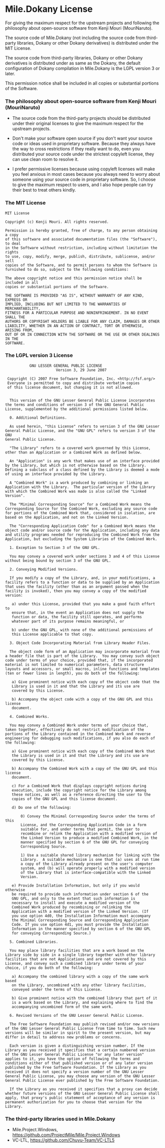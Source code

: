 # Mile.Dokany License

For giving the maximum respect for the upstream projects and following the 
philosophy about open-source software from Kenji Mouri (MouriNaruto). 

The source code of Mile.Dokany (not including the source code from third-party 
libraries, Dokany or other Dokany derivatives) is distributed under the MIT 
License.

The source code from third-party libraries, Dokany or other Dokany derivatives
is distributed under as same as the Dokany, the default configuration of Dokany
compilation in Mile.Dokany is the LGPL version 3 or later.

This permission notice shall be included in all copies or substantial portions
of the Software.

### The philosophy about open-source software from Kenji Mouri (MouriNaruto)

- The source code from the third-party projects should be distributed under 
  their original licenses to give the maximum respect for the upstream 
  projects.

- Don't make your software open source if you don't want your source code or
  ideas used in proprietary software. Because they always have the way to cross
  restrictions if they really want to do, even you distributed your source code
  under the strictest copyleft license, they can use clean room to resolve it.

- I prefer permissive licenses because using copyleft licenses will make you
  feel anxious in most cases because you always need to worry about someone
  using your source code in proprietary software. So, I choose to give the
  maximum respect to users, and I also hope people can try their best to treat
  others kindly.

### The MIT License

```
MIT License

Copyright (c) Kenji Mouri. All rights reserved.

Permission is hereby granted, free of charge, to any person obtaining a copy
of this software and associated documentation files (the "Software"), to deal
in the Software without restriction, including without limitation the rights
to use, copy, modify, merge, publish, distribute, sublicense, and/or sell
copies of the Software, and to permit persons to whom the Software is
furnished to do so, subject to the following conditions:

The above copyright notice and this permission notice shall be included in all
copies or substantial portions of the Software.

THE SOFTWARE IS PROVIDED "AS IS", WITHOUT WARRANTY OF ANY KIND, EXPRESS OR
IMPLIED, INCLUDING BUT NOT LIMITED TO THE WARRANTIES OF MERCHANTABILITY,
FITNESS FOR A PARTICULAR PURPOSE AND NONINFRINGEMENT. IN NO EVENT SHALL THE
AUTHORS OR COPYRIGHT HOLDERS BE LIABLE FOR ANY CLAIM, DAMAGES OR OTHER
LIABILITY, WHETHER IN AN ACTION OF CONTRACT, TORT OR OTHERWISE, ARISING FROM,
OUT OF OR IN CONNECTION WITH THE SOFTWARE OR THE USE OR OTHER DEALINGS IN THE
SOFTWARE.
```

### The LGPL version 3 License

```
		   GNU LESSER GENERAL PUBLIC LICENSE
                       Version 3, 29 June 2007

 Copyright (C) 2007 Free Software Foundation, Inc. <http://fsf.org/>
 Everyone is permitted to copy and distribute verbatim copies
 of this license document, but changing it is not allowed.


  This version of the GNU Lesser General Public License incorporates
the terms and conditions of version 3 of the GNU General Public
License, supplemented by the additional permissions listed below.

  0. Additional Definitions. 

  As used herein, "this License" refers to version 3 of the GNU Lesser
General Public License, and the "GNU GPL" refers to version 3 of the GNU
General Public License.

  "The Library" refers to a covered work governed by this License,
other than an Application or a Combined Work as defined below.

  An "Application" is any work that makes use of an interface provided
by the Library, but which is not otherwise based on the Library.
Defining a subclass of a class defined by the Library is deemed a mode
of using an interface provided by the Library.

  A "Combined Work" is a work produced by combining or linking an
Application with the Library.  The particular version of the Library
with which the Combined Work was made is also called the "Linked
Version".

  The "Minimal Corresponding Source" for a Combined Work means the
Corresponding Source for the Combined Work, excluding any source code
for portions of the Combined Work that, considered in isolation, are
based on the Application, and not on the Linked Version.

  The "Corresponding Application Code" for a Combined Work means the
object code and/or source code for the Application, including any data
and utility programs needed for reproducing the Combined Work from the
Application, but excluding the System Libraries of the Combined Work.

  1. Exception to Section 3 of the GNU GPL.

  You may convey a covered work under sections 3 and 4 of this License
without being bound by section 3 of the GNU GPL.

  2. Conveying Modified Versions.

  If you modify a copy of the Library, and, in your modifications, a
facility refers to a function or data to be supplied by an Application
that uses the facility (other than as an argument passed when the
facility is invoked), then you may convey a copy of the modified
version:

   a) under this License, provided that you make a good faith effort to
   ensure that, in the event an Application does not supply the
   function or data, the facility still operates, and performs
   whatever part of its purpose remains meaningful, or

   b) under the GNU GPL, with none of the additional permissions of
   this License applicable to that copy.

  3. Object Code Incorporating Material from Library Header Files.

  The object code form of an Application may incorporate material from
a header file that is part of the Library.  You may convey such object
code under terms of your choice, provided that, if the incorporated
material is not limited to numerical parameters, data structure
layouts and accessors, or small macros, inline functions and templates
(ten or fewer lines in length), you do both of the following:

   a) Give prominent notice with each copy of the object code that the
   Library is used in it and that the Library and its use are
   covered by this License.

   b) Accompany the object code with a copy of the GNU GPL and this license
   document.

  4. Combined Works.

  You may convey a Combined Work under terms of your choice that,
taken together, effectively do not restrict modification of the
portions of the Library contained in the Combined Work and reverse
engineering for debugging such modifications, if you also do each of
the following:

   a) Give prominent notice with each copy of the Combined Work that
   the Library is used in it and that the Library and its use are
   covered by this License.

   b) Accompany the Combined Work with a copy of the GNU GPL and this license
   document.

   c) For a Combined Work that displays copyright notices during
   execution, include the copyright notice for the Library among
   these notices, as well as a reference directing the user to the
   copies of the GNU GPL and this license document.

   d) Do one of the following:

       0) Convey the Minimal Corresponding Source under the terms of this
       License, and the Corresponding Application Code in a form
       suitable for, and under terms that permit, the user to
       recombine or relink the Application with a modified version of
       the Linked Version to produce a modified Combined Work, in the
       manner specified by section 6 of the GNU GPL for conveying
       Corresponding Source.

       1) Use a suitable shared library mechanism for linking with the
       Library.  A suitable mechanism is one that (a) uses at run time
       a copy of the Library already present on the user's computer
       system, and (b) will operate properly with a modified version
       of the Library that is interface-compatible with the Linked
       Version. 

   e) Provide Installation Information, but only if you would otherwise
   be required to provide such information under section 6 of the
   GNU GPL, and only to the extent that such information is
   necessary to install and execute a modified version of the
   Combined Work produced by recombining or relinking the
   Application with a modified version of the Linked Version. (If
   you use option 4d0, the Installation Information must accompany
   the Minimal Corresponding Source and Corresponding Application
   Code. If you use option 4d1, you must provide the Installation
   Information in the manner specified by section 6 of the GNU GPL
   for conveying Corresponding Source.)

  5. Combined Libraries.

  You may place library facilities that are a work based on the
Library side by side in a single library together with other library
facilities that are not Applications and are not covered by this
License, and convey such a combined library under terms of your
choice, if you do both of the following:

   a) Accompany the combined library with a copy of the same work based
   on the Library, uncombined with any other library facilities,
   conveyed under the terms of this License.

   b) Give prominent notice with the combined library that part of it
   is a work based on the Library, and explaining where to find the
   accompanying uncombined form of the same work.

  6. Revised Versions of the GNU Lesser General Public License.

  The Free Software Foundation may publish revised and/or new versions
of the GNU Lesser General Public License from time to time. Such new
versions will be similar in spirit to the present version, but may
differ in detail to address new problems or concerns.

  Each version is given a distinguishing version number. If the
Library as you received it specifies that a certain numbered version
of the GNU Lesser General Public License "or any later version"
applies to it, you have the option of following the terms and
conditions either of that published version or of any later version
published by the Free Software Foundation. If the Library as you
received it does not specify a version number of the GNU Lesser
General Public License, you may choose any version of the GNU Lesser
General Public License ever published by the Free Software Foundation.

  If the Library as you received it specifies that a proxy can decide
whether future versions of the GNU Lesser General Public License shall
apply, that proxy's public statement of acceptance of any version is
permanent authorization for you to choose that version for the
Library.
```

### The third-party libraries used in Mile.Dokany

- Mile.Project.Windows, https://github.com/ProjectMile/Mile.Project.Windows
- VC-LTL, https://github.com/Chuyu-Team/VC-LTL5

